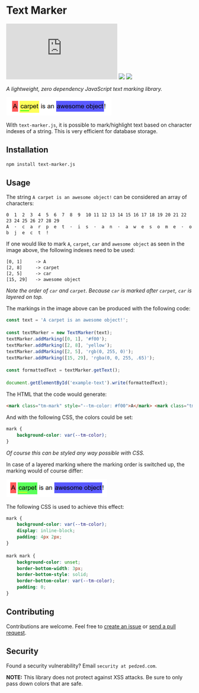 # Text Marker

[![](https://img.shields.io/github/size/pedzed/text-marker.js/dist/text-marker.js)](dist/text-marker.js)
[![](https://img.shields.io/npm/v/text-marker.js.svg)](https://www.npmjs.com/package/text-marker.js)
[![](https://img.shields.io/npm/l/text-marker.js.svg)](LICENSE)

_A lightweight, zero dependency JavaScript text marking library._

![An example of text marking](docs/images/markings.png)

With `text-marker.js`, it is possible to mark/highlight text based on character indexes of a string. This is very efficient for database storage.


## Installation

```bash
npm install text-marker.js
```


## Usage
The string `A carpet is an awesome object!` can be considered an array of characters:

```
0  1  2  3  4  5  6  7  8  9  10 11 12 13 14 15 16 17 18 19 20 21 22 23 24 25 26 27 28 29
A  ·  c  a  r  p  e  t  ·  i  s  ·  a  n  ·  a  w  e  s  o  m  e  ·  o  b  j  e  c  t  !
```

If one would like to mark `A`, `carpet`, `car` and `awesome object` as seen in the image above, the following indexes need to be used:

```
[0, 1]     -> A
[2, 8]     -> carpet
[2, 5]     -> car
[15, 29]   -> awesome object
```

_Note the order of `car` and `carpet`. Because `car` is marked after `carpet`, `car` is layered on top._

The markings in the image above can be produced with the following code:

```js
const text = 'A carpet is an awesome object!';

const textMarker = new TextMarker(text);
textMarker.addMarking([0, 1], '#f00');
textMarker.addMarking([2, 8], 'yellow');
textMarker.addMarking([2, 5], 'rgb(0, 255, 0)');
textMarker.addMarking([15, 29], 'rgba(0, 0, 255, .65)');

const formattedText = textMarker.getText();

document.getElementById('example-text').write(formattedText);
```

The HTML that the code would generate:

```html
<mark class="tm-mark" style="--tm-color: #f00">A</mark> <mark class="tm-mark" style="--tm-color: yellow"><mark class="tm-mark" style="--tm-color: rgb(0, 255, 0)">car</mark>pet</mark> is an <mark class="tm-mark" style="--tm-color: rgba(0, 0, 255, .65)">awesome object</mark>!
```

And with the following CSS, the colors could be set:
```css
mark {
    background-color: var(--tm-color);
}
```

_Of course this can be styled any way possible with CSS._

In case of a layered marking where the marking order is switched up, the marking would of course differ:

![An example of text marking with wrong order](docs/images/markings-2.png)

The following CSS is used to achieve this effect:

```css
mark {
    background-color: var(--tm-color);
    display: inline-block;
    padding: 4px 2px;
}

mark mark {
    background-color: unset;
    border-bottom-width: 3px;
    border-bottom-style: solid;
    border-bottom-color: var(--tm-color);
    padding: 0;
}
```


## Contributing

Contributions are welcome. Feel free to [create an issue](https://github.com/pedzed/text-marker.js/issues) or [send a pull request](https://github.com/pedzed/text-marker.js/pulls).


## Security

Found a security vulnerability? Email `security at pedzed.com`.

**NOTE:** This library does not protect against XSS attacks. Be sure to only pass down colors that are safe.
